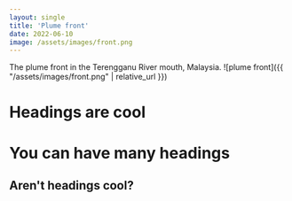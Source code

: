 ```yaml
---
layout: single
title: 'Plume front'
date: 2022-06-10
image: /assets/images/front.png
---
```


The plume front in the Terengganu River mouth, Malaysia. 
![plume front]({{ "/assets/images/front.png" | relative_url }})


Headings are cool
======

You can have many headings
======

Aren't headings cool?
------
